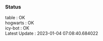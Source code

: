 ### Status


table : OK  
hogwarts : OK  
icy-bot : OK  
Latest Update : 2023-01-04 07:08:40.684022
